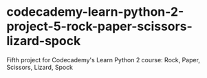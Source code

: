 # codecademy-learn-python-2-project-5-rock-paper-scissors-lizard-spock
Fifth project for Codecademy's Learn Python 2 course: Rock, Paper, Scissors, Lizard, Spock
